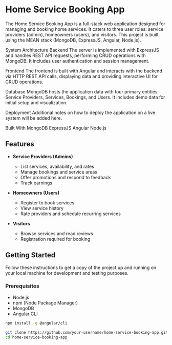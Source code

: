 # Home Service Booking App

The Home Service Booking App is a full-stack web application designed for managing and booking home services. It caters to three user roles: service providers (admin), homeowners (users), and visitors. This project is built using the MEAN stack (MongoDB, ExpressJS, Angular, Node.js).

System Architecture
Backend
The server is implemented with ExpressJS and handles REST API requests, performing CRUD operations with MongoDB. It includes user authentication and session management.

Frontend
The frontend is built with Angular and interacts with the backend via HTTP REST API calls, displaying data and providing interactive UI for CRUD operations.

Database
MongoDB hosts the application data with four primary entities: Service Providers, Services, Bookings, and Users. It includes demo data for initial setup and visualization.

Deployment
Additional notes on how to deploy the application on a live system will be added here.

Built With
MongoDB
ExpressJS
Angular
Node.js
## Features

- **Service Providers (Admins)**
  - List services, availability, and rates
  - Manage bookings and service areas
  - Offer promotions and respond to feedback
  - Track earnings

- **Homeowners (Users)**
  - Register to book services
  - View service history
  - Rate providers and schedule recurring services

- **Visitors**
  - Browse services and read reviews
  - Registration required for booking

## Getting Started

Follow these instructions to get a copy of the project up and running on your local machine for development and testing purposes.

### Prerequisites

- Node.js
- npm (Node Package Manager)
- MongoDB
- Angular CLI

```bash
npm install -g @angular/cli

git clone https://github.com/your-username/home-service-booking-app.git
cd home-service-booking-app

